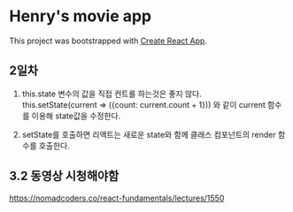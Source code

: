 # Henry's movie app

This project was bootstrapped with [Create React App](https://github.com/facebook/create-react-app).

## 2일차
1. this.state 변수의 값을 직접 컨트롤 하는것은 좋지 않다.  
   this.setState(current => ({count: current.count + 1})) 와 같이 current 함수를 이용해 state값을 수정한다.
   

2. setState를 호출하면 리액트는 새로운 state와 함께 클래스 컴포넌트의 render 함수를 호출한다.

## 3.2 동영상 시청해야함
https://nomadcoders.co/react-fundamentals/lectures/1550

